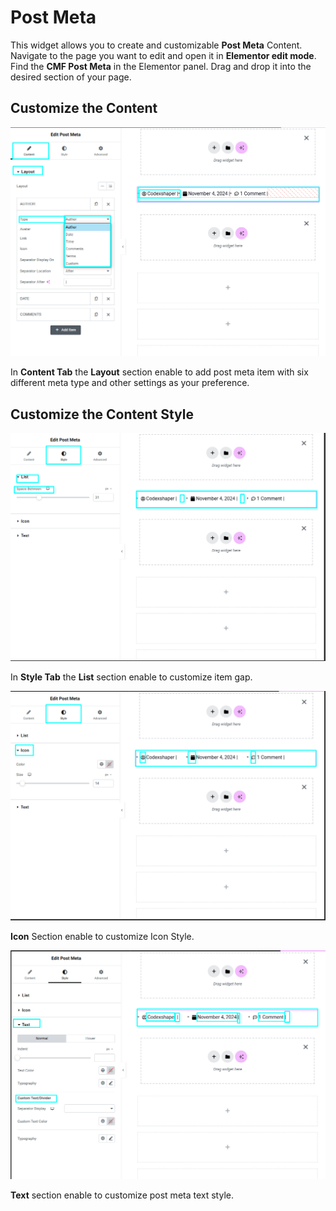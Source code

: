 # Post Meta

This widget allows you to create and customizable **Post Meta** Content. Navigate to the page you want to edit and open it in **Elementor edit mode**. Find the **CMF Post Meta** in the Elementor panel. Drag and drop it into the desired section of your page.

## Customize the Content

<p class="cmf--img-wrapper">
    <img src="/assets/framework/images/widgets/post-elements/post-meta/post_meta_1.png" alt="post meta">
</p>

In **Content Tab** the **Layout** section enable to add post meta item with six different meta type and other settings as your preference.

## Customize the Content Style

<p class="cmf--img-wrapper">
    <img src="/assets/framework/images/widgets/post-elements/post-meta/post_meta_2.png" alt="post meta">
</p>

 In **Style Tab** the **List** section enable to customize item gap.    

<p class="cmf--img-wrapper">
    <img src="/assets/framework/images/widgets/post-elements/post-meta/post_meta_3.png" alt="post meta">
</p>

**Icon** Section enable to customize Icon Style.

<p class="cmf--img-wrapper">
    <img src="/assets/framework/images/widgets/post-elements/post-meta/post_meta_4.png" alt="post meta">
</p>

**Text** section enable to customize post meta text style.

